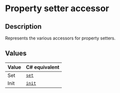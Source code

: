 # Property setter accessor

## Description

Represents the various accessors for property setters.

## Values

| Value | C# equivalent |
|---|---|
| Set | [`set`](https://learn.microsoft.com/en-us/dotnet/csharp/programming-guide/classes-and-structs/using-properties#the-set-accessor) |
| Init | [`init`](https://learn.microsoft.com/en-us/dotnet/csharp/programming-guide/classes-and-structs/using-properties#the-init-accessor) |
